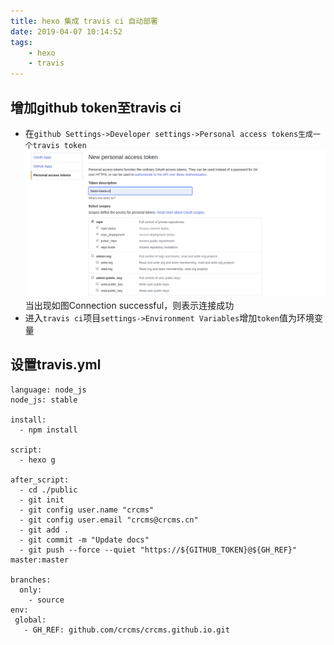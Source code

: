 ```yaml
---
title: hexo 集成 travis ci 自动部署
date: 2019-04-07 10:14:52
tags:
    - hexo
    - travis
---
```


## 增加github token至travis ci
- 在`github Settings->Developer settings->Personal access tokens生成一个travis token`
![](/images/hexo-travis/generate-new-token.png "Generate new token") 当出现如图Connection successful，则表示连接成功
- 进入`travis ci`项目`settings->Environment Variables`增加`token`值为环境变量

## 设置travis.yml
```$xslt
language: node_js
node_js: stable

install:
  - npm install

script:
  - hexo g

after_script:
  - cd ./public
  - git init
  - git config user.name "crcms"
  - git config user.email "crcms@crcms.cn"
  - git add .
  - git commit -m "Update docs"
  - git push --force --quiet "https://${GITHUB_TOKEN}@${GH_REF}" master:master

branches:
  only:
    - source
env:
 global:
   - GH_REF: github.com/crcms/crcms.github.io.git
```
